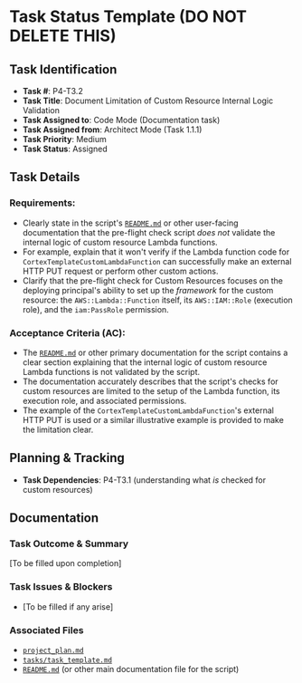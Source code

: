 # Task Status Template (DO NOT DELETE THIS)

## Task Identification
- **Task #**: P4-T3.2
- **Task Title**: Document Limitation of Custom Resource Internal Logic Validation
- **Task Assigned to**: Code Mode (Documentation task)
- **Task Assigned from**: Architect Mode (Task 1.1.1)
- **Task Priority**: Medium
- **Task Status**: Assigned

## Task Details
### Requirements:
- Clearly state in the script's [`README.md`](README.md) or other user-facing documentation that the pre-flight check script *does not* validate the internal logic of custom resource Lambda functions.
- For example, explain that it won't verify if the Lambda function code for `CortexTemplateCustomLambdaFunction` can successfully make an external HTTP PUT request or perform other custom actions.
- Clarify that the pre-flight check for Custom Resources focuses on the deploying principal's ability to set up the *framework* for the custom resource: the `AWS::Lambda::Function` itself, its `AWS::IAM::Role` (execution role), and the `iam:PassRole` permission.

### Acceptance Criteria (AC):
- The [`README.md`](README.md) or other primary documentation for the script contains a clear section explaining that the internal logic of custom resource Lambda functions is not validated by the script.
- The documentation accurately describes that the script's checks for custom resources are limited to the setup of the Lambda function, its execution role, and associated permissions.
- The example of the `CortexTemplateCustomLambdaFunction`'s external HTTP PUT is used or a similar illustrative example is provided to make the limitation clear.

## Planning & Tracking
- **Task Dependencies**: P4-T3.1 (understanding what *is* checked for custom resources)

## Documentation
### Task Outcome & Summary
[To be filled upon completion]

### Task Issues & Blockers
- [To be filled if any arise]

### Associated Files
- [`project_plan.md`](project_plan.md)
- [`tasks/task_template.md`](tasks/task_template.md)
- [`README.md`](README.md) (or other main documentation file for the script)